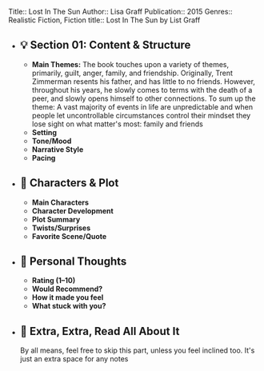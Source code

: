 Title:: Lost In The Sun
Author:: Lisa Graff
Publication:: 2015
Genres:: Realistic Fiction, Fiction
title:: Lost In The Sun by List Graff

- ## 💡 Section 01: Content & Structure
	- **Main Themes:**
	  The book touches upon a variety of themes, primarily, guilt, anger, family, and friendship. Originally, Trent Zimmerman resents his father, and has little to no friends. However, throughout his years, he slowly comes to terms with the death of a peer, and slowly opens himself to other connections. To sum up the theme:
	  A vast majority of events in life are unpredictable and when people let uncontrollable circumstances control their mindset they lose sight on what matter's most: family and friends
	- **Setting**
	- **Tone/Mood**
	- **Narrative Style**
	- **Pacing**
- ## 🧠 Characters & Plot
	- **Main Characters**
	- **Character Development**
	- **Plot Summary**
	- **Twists/Surprises**
	- **Favorite Scene/Quote**
- ## 💭 Personal Thoughts
	- **Rating (1–10)**
	- **Would Recommend?**
	- **How it made you feel**
	- **What stuck with you?**
- ## 📰 Extra, Extra, Read All About It
  By all means, feel free to skip this part, unless you feel inclined too. It's just an extra space for any notes